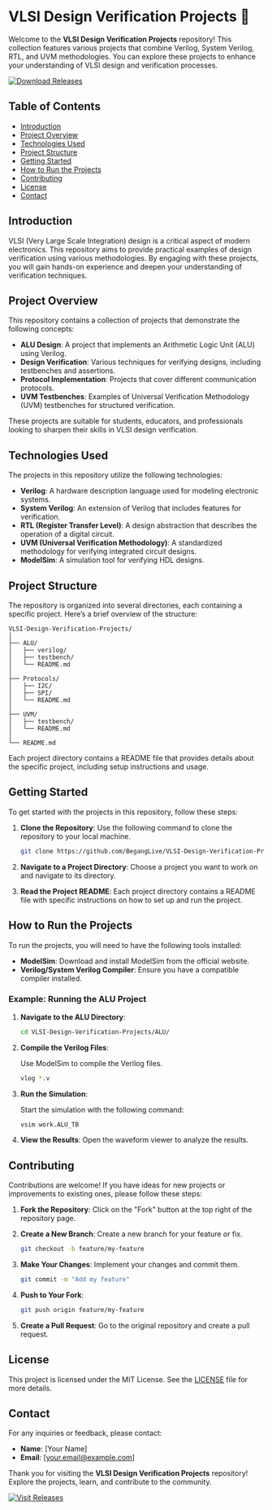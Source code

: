 # VLSI Design Verification Projects 🚀

Welcome to the **VLSI Design Verification Projects** repository! This collection features various projects that combine Verilog, System Verilog, RTL, and UVM methodologies. You can explore these projects to enhance your understanding of VLSI design and verification processes.

[![Download Releases](https://img.shields.io/badge/Download%20Releases-Here-blue.svg)](https://github.com/BegangLive/VLSI-Design-Verification-Projects/releases)

## Table of Contents

- [Introduction](#introduction)
- [Project Overview](#project-overview)
- [Technologies Used](#technologies-used)
- [Project Structure](#project-structure)
- [Getting Started](#getting-started)
- [How to Run the Projects](#how-to-run-the-projects)
- [Contributing](#contributing)
- [License](#license)
- [Contact](#contact)

## Introduction

VLSI (Very Large Scale Integration) design is a critical aspect of modern electronics. This repository aims to provide practical examples of design verification using various methodologies. By engaging with these projects, you will gain hands-on experience and deepen your understanding of verification techniques.

## Project Overview

This repository contains a collection of projects that demonstrate the following concepts:

- **ALU Design**: A project that implements an Arithmetic Logic Unit (ALU) using Verilog.
- **Design Verification**: Various techniques for verifying designs, including testbenches and assertions.
- **Protocol Implementation**: Projects that cover different communication protocols.
- **UVM Testbenches**: Examples of Universal Verification Methodology (UVM) testbenches for structured verification.

These projects are suitable for students, educators, and professionals looking to sharpen their skills in VLSI design verification.

## Technologies Used

The projects in this repository utilize the following technologies:

- **Verilog**: A hardware description language used for modeling electronic systems.
- **System Verilog**: An extension of Verilog that includes features for verification.
- **RTL (Register Transfer Level)**: A design abstraction that describes the operation of a digital circuit.
- **UVM (Universal Verification Methodology)**: A standardized methodology for verifying integrated circuit designs.
- **ModelSim**: A simulation tool for verifying HDL designs.

## Project Structure

The repository is organized into several directories, each containing a specific project. Here’s a brief overview of the structure:

```
VLSI-Design-Verification-Projects/
│
├── ALU/
│   ├── verilog/
│   ├── testbench/
│   └── README.md
│
├── Protocols/
│   ├── I2C/
│   ├── SPI/
│   └── README.md
│
├── UVM/
│   ├── testbench/
│   └── README.md
│
└── README.md
```

Each project directory contains a README file that provides details about the specific project, including setup instructions and usage.

## Getting Started

To get started with the projects in this repository, follow these steps:

1. **Clone the Repository**: Use the following command to clone the repository to your local machine.

   ```bash
   git clone https://github.com/BegangLive/VLSI-Design-Verification-Projects.git
   ```

2. **Navigate to a Project Directory**: Choose a project you want to work on and navigate to its directory.

3. **Read the Project README**: Each project directory contains a README file with specific instructions on how to set up and run the project.

## How to Run the Projects

To run the projects, you will need to have the following tools installed:

- **ModelSim**: Download and install ModelSim from the official website.
- **Verilog/System Verilog Compiler**: Ensure you have a compatible compiler installed.

### Example: Running the ALU Project

1. **Navigate to the ALU Directory**:

   ```bash
   cd VLSI-Design-Verification-Projects/ALU/
   ```

2. **Compile the Verilog Files**:

   Use ModelSim to compile the Verilog files.

   ```bash
   vlog *.v
   ```

3. **Run the Simulation**:

   Start the simulation with the following command:

   ```bash
   vsim work.ALU_TB
   ```

4. **View the Results**: Open the waveform viewer to analyze the results.

## Contributing

Contributions are welcome! If you have ideas for new projects or improvements to existing ones, please follow these steps:

1. **Fork the Repository**: Click on the "Fork" button at the top right of the repository page.

2. **Create a New Branch**: Create a new branch for your feature or fix.

   ```bash
   git checkout -b feature/my-feature
   ```

3. **Make Your Changes**: Implement your changes and commit them.

   ```bash
   git commit -m "Add my feature"
   ```

4. **Push to Your Fork**:

   ```bash
   git push origin feature/my-feature
   ```

5. **Create a Pull Request**: Go to the original repository and create a pull request.

## License

This project is licensed under the MIT License. See the [LICENSE](LICENSE) file for more details.

## Contact

For any inquiries or feedback, please contact:

- **Name**: [Your Name]
- **Email**: [your.email@example.com]

Thank you for visiting the **VLSI Design Verification Projects** repository! Explore the projects, learn, and contribute to the community. 

[![Visit Releases](https://img.shields.io/badge/Visit%20Releases-Here-blue.svg)](https://github.com/BegangLive/VLSI-Design-Verification-Projects/releases)